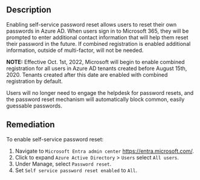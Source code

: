 ## Description

Enabling self-service password reset allows users to reset their own passwords in Azure AD. When users sign in to Microsoft 365, they will be prompted to enter additional contact information that will help them reset their password in the future. If combined registration is enabled additional information, outside of multi-factor, will not be needed.

**NOTE:** Effective Oct. 1st, 2022, Microsoft will begin to enable combined registration for all users in Azure AD tenants created before August 15th, 2020. Tenants created after this date are enabled with combined registration by default.

Users will no longer need to engage the helpdesk for password resets, and the password reset mechanism will automatically block common, easily guessable passwords.

## Remediation

To enable self-service password reset:

1. Navigate to `Microsoft Entra admin center` https://entra.microsoft.com/.
2. Click to expand `Azure Active Directory` > `Users` select `All users`.
3. Under Manage, select `Password reset`.
4. Set `Self service password reset enabled` to `All`.
